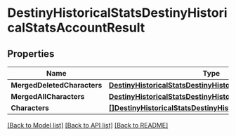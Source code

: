 # DestinyHistoricalStatsDestinyHistoricalStatsAccountResult

## Properties
Name | Type | Description | Notes
------------ | ------------- | ------------- | -------------
**MergedDeletedCharacters** | [**DestinyHistoricalStatsDestinyHistoricalStatsWithMerged**](Destiny.HistoricalStats.DestinyHistoricalStatsWithMerged.md) |  | [optional] 
**MergedAllCharacters** | [**DestinyHistoricalStatsDestinyHistoricalStatsWithMerged**](Destiny.HistoricalStats.DestinyHistoricalStatsWithMerged.md) |  | [optional] 
**Characters** | [**[]DestinyHistoricalStatsDestinyHistoricalStatsPerCharacter**](Destiny.HistoricalStats.DestinyHistoricalStatsPerCharacter.md) |  | [optional] 

[[Back to Model list]](../README.md#documentation-for-models) [[Back to API list]](../README.md#documentation-for-api-endpoints) [[Back to README]](../README.md)


